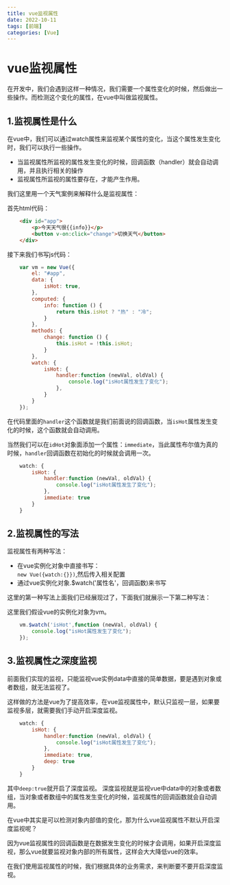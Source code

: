 ```yaml
---
title: vue监视属性
date: 2022-10-11
tags: [前端]
categories: [Vue]
---
```

# vue监视属性

在开发中，我们会遇到这样一种情况，我们需要一个属性变化的时候，然后做出一些操作。而检测这个变化的属性，在vue中叫做监视属性。

## 1.监视属性是什么

在vue中，我们可以通过watch属性来监视某个属性的变化，当这个属性发生变化时，我们可以执行一些操作。

- 当监视属性所监视的属性发生变化的时候，回调函数（handler）就会自动调用，并且执行相关的操作
- 监视属性所监视的属性要存在，才能产生作用。

我们这里用一个天气案例来解释什么是监视属性：

首先html代码：

```html
    <div id="app">
        <p>今天天气很{{info}}</p>
        <button v-on:click="change">切换天气</button>
    </div>
```

接下来我们书写js代码：

```js
    var vm = new Vue({
        el: "#app",
        data: {
            isHot: true,
        },
        computed: {
            info: function () {
                return this.isHot ? "热" : "冷";
            }
        },
        methods: {
            change: function () {
                this.isHot = !this.isHot;
            }
        },
        watch: {
            isHot: {
                handler:function (newVal, oldVal) {
                    console.log("isHot属性发生了变化");
                },
            }
        }
    });
```

在代码里面的`handler`这个函数就是我们前面说的回调函数，当`isHot`属性发生变化的时候，这个函数就会自动调用。

当然我们可以在`idHot`对象面添加一个属性：`immediate`，当此属性布尔值为真的时候，`handler`回调函数在初始化的时候就会调用一次。

```js
    watch: {
        isHot: {
            handler:function (newVal, oldVal) {
                console.log("isHot属性发生了变化");
            },
            immediate: true
        }
    }
```

## 2.监视属性的写法

监视属性有两种写法：

- 在vue实例化对象中直接书写：  
  `new Vue({watch:{}})`,然后传入相关配置
- 通过vue实例化对象.$watch('属性名'，回调函数)来书写

这里的第一种写法上面我们已经展现过了，下面我们就展示一下第二种写法：

这里我们假设vue的实例化对象为vm。

```js
    vm.$watch('isHot',function (newVal, oldVal) {
        console.log("isHot属性发生了变化");
    });
```

## 3.监视属性之深度监视

前面我们实现的监视，只能监视vue实例data中直接的简单数据，要是遇到对象或者数组，就无法监视了。

这样做的方法是vue为了提高效率，在vue监视属性中，默认只监视一层，如果要监视多层，就需要我们手动开启深度监视。

```js
    watch: {
        isHot: {
            handler:function (newVal, oldVal) {
                console.log("isHot属性发生了变化");
            },
            immediate: true,
            deep: true
        }
    }
```

其中`deep:true`就开启了深度监视。
深度监视就是监视vue中data中的对象或者数组，当对象或者数组中的属性发生变化的时候，监视属性的回调函数就会自动调用。

在vue中其实是可以检测对象内部值的变化，那为什么vue监视属性不默认开启深度监视呢？

因为vue监视属性的回调函数是在数据发生变化的时候才会调用，如果开启深度监视，那么vue就要监视对象内部的所有属性，这样会大大降低vue的效率。

在我们使用监视属性的时候，我们根据具体的业务需求，来判断要不要开启深度监视。